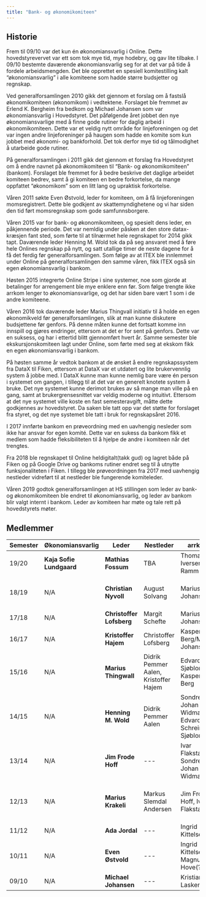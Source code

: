 ```yaml
---
title: "Bank- og økonomikomiteen"
---
```


Historie
--------

Frem til 09/10 var det kun én økonomiansvarlig i Online. Dette
hovedstyrevervet var ett som tok mye tid, mye hodebry, og gav lite
tilbake. I 09/10 bestemte daværende økonomiansvarlig seg for at det var
på tide å fordele arbeidsmengden. Det ble opprettet en spesiell
komitestilling kalt “økonomiansvarlig” i alle komiteene som hadde større
budsjetter og regnskap.

Ved generalforsamlingen 2010 gikk det gjennom et forslag om å fastslå
økonomikomiteen (økonomikom) i vedtektene. Forslaget ble fremmet av
Erlend K. Bergheim fra bedkom og Michael Johansen som var
økonomiansvarlig i Hovedstyret. Det påfølgende året jobbet den nye
økonomiansvarlige med å finne gode rutiner for daglig arbeid i
økonomikomiteen. Dette var et veldig nytt område for linjeforeningen og
det var ingen andre linjeforeninger på haugen som hadde en komite som
kun jobbet med økonomi- og bankforhold. Det tok derfor mye tid og
tålmodighet å utarbeide gode rutiner.

På generalforsamlingen i 2011 gikk det gjennom et forslag fra
Hovedstyret om å endre navnet på økonomikomiteen til “Bank- og
økonomikomiteen” (bankom). Forslaget ble fremmet for å bedre beskrive
det daglige arbeidet komiteen bedrev, samt å gi komiteen en bedre
forkortelse, da mange oppfattet “økonomikom” som en litt lang og
upraktisk forkortelse.

Våren 2011 søkte Even Østvold, leder for komiteen, om å få
linjeforeningen momsregistrert. Dette ble godkjent av skattemyndighetene
og vi har siden den tid ført momsregnskap som gode samfunnsborgere.

Våren 2015 var for bank- og økonomikomiteen, og spesielt dens leder, en påkjennende periode. Det var nemldig under påsken at den store datax-kræsjen fant sted, som førte til at tilnærmet hele regnskapet for 2014 gikk tapt. Daværende leder Henning M. Wold tok da på seg ansvaret med å føre hele Onlines regnskap på nytt, og satt utallige timer de neste dagene for å få det ferdig før generalforsamlingen. Som følge av at ITEX ble innlemmet under Online på generalforsamlingen den samme våren, fikk ITEX også sin egen økonomiansvarlig i bankom.

Høsten 2015 integrerte Online Stripe i sine systemer, noe som gjorde at betalinger for arrengement ble mye enklere enn før. Som følge trengte ikke arrkom lenger to økonomiansvarlige, og det har siden bare vært 1 som i de andre komiteene.

Våren 2016 tok daværende leder Marius Thingvall initiativ til å holde en egen økonomikveld før generalforsamlingen, slik at man kunne diskutere budsjettene før genfors. På denne måten kunne det fortsatt komme inn innspill og gjøres endringer, ettersom at det er for sent på genfors. Dette var en suksess, og har i ettertid blitt gjennomført hvert år. Samme semester ble ekskursjonskomiteen lagt under Online, som førte med seg at ekskom fikk en egen økonomiansvarlig i bankom.

På høsten samme år vedtok bankom at de ønsket å endre regnskapssystem fra DataX til Fiken, ettersom at DataX var et utdatert og lite brukervennlig system å jobbe med. I DataX kunne man kunne nemlig bare være én person i systemet om gangen, i tillegg til at det var en generelt knotete system å bruke. Det nye systemet kunne derimot brukes av så mange man ville på en gang, samt at brukergrensesnittet var veldig moderne og intuitivt. Ettersom at det nye systemet ville koste en fast semesteravgift, måtte dette godkjennes av hovedstyret. Da saken ble tatt opp var det støtte for forslaget fra styret, og det nye systemet ble tatt i bruk for regnskapsåret 2016.

I 2017 innførte bankom en prøveordning med en uavhengig nesleder som ikke har ansvar for egen komité. Dette var en sukess da bankom fikk et medlem som hadde fleksibiliteten til å hjelpe de andre i komiteen når det trengtes.

Fra 2018 ble regnskapet til Online heldigitalt(takk gud) og lagret både på Fiken og på Google Drive og bankoms rutiner endret seg til å utnytte funksjonaliteten i Fiken. I tillegg ble prøveordningen fra 2017 med uavhengig nestleder vidreført til at nestleder ble fungerende komiteleder.

Våren 2019 godtok generalforsamlingen at HS stillingen som leder av bank- og økonomikomiteen ble endret til økonomiansvarlig, og leder av bankom blir valgt internt i bankom. Leder av komiteen har møte og tale rett på hovedstyrets møter.

## Medlemmer

|Semester|Økonomiansvarlig|Leder|Nestleder|arrkom|bedkom|dotkom|ekskom|fagkom|HS|prokom|ITEX|trikom|velkom|jubkom|seniorkom|
|---|---|---|---|---|---|---|---|---|---|---|---|---|---|---|---|
|19/20|**Kaja Sofie Lundgaard**|**Mathias Fossum**|TBA|Thomas Iversen Ramm|Luka Grujic|Jonathan Brooks|Sigurd Melsom|Christoffer Stensrud|---|Ole Jacob Brunstad|Mathias Müller|Jon-Inge Heggstad|Johanne Tronstad|---|Sigurd Oxaas Wie|
|18/19|N/A|**Christian Nyvoll**|August Solvang|Marius Johansen|Adrian Hofseth/Luka Grujic|Dora Oline Eriksrud/Jonathan Brooks|Fride Skarseth/ Sigurd Melsom|Kaja Sofie Lundgaard|---|Margit Schefte|Mathias Müller|Ingvild Gravem/ Pål Edward Larsen/ Jon-Inge Heggstad|Siri Granheim|---|Martin Bjerke|
|17/18|N/A|**Christoffer Lofsberg**|Margit Schefte|Marius Johansen|Adrian Hofseth|Dora Oline Eriksrud|Fride Skarseth|Christian Nyvoll|---|Simen Bjørkhaug|Mathias Müller|Martin Bjerke|August Solvang|---|Erik Wiker|
|16/17|N/A|**Kristoffer Hajem**|Christoffer Lofsberg|Kasper Berg/Marius Johansen|Henrik Bossart/Adrian Hofseth|Katrine Jordheim/Dora Oline Eriksrud|Margit Gåsø Schefte|Christoffer Lofsberg|---|Trine-Lise Helgesen/Endre Ullberg|Thomas Mathisen/Hege Borge|Christoffer Almankaas/Martin Bjerke|Jakob Westermoen|Thor Håkon Bredesen|Marius Thingwall|
|15/16|N/A|**Marius Thingwall**|Didrik Pemmer Aalen, Kristoffer Hajem|Edvard Sjøblom, Kasper Berg|Silje Sævig, Henrik Bossart|Kristoffer Dalby, Katrine Jordheim|N/A|Håkon Løvdal, Kristiane Westgård|---|Camilla Tran|Espen Hellerud, Thomas Mathisen|Kristoffer Hajem|Espen Meidell, Jakob Westermoen|Thor Håkon Bredesen|Kathrine Steffensen|
|14/15|N/A|**Henning M. Wold**|Didrik Pemmer Aalen|Sondre Johan Widmark, Edvard Schreiner Sjøblom|Kristian Svoren, Silje Sævig|Kristoffer Dalby|N/A|Håkon Ødegård Løvdal|---|Jørn-Egil Jensen|N/A|Johan Slettvold, Kristoffer Hajem|Didrik Pemmer Aalen, Espen Meidell|N/A|N/A|
|13/14|N/A|**Jim Frode Hoff**|---|Ivar Flakstad, Sondre Johan Widmark|Fredrik Tørnvall|Kristoffer Dalby|N/A|Truls Mørk Pettersen|Linn Vikre|Hallvard Jore Christensen|N/A|Johan Slettvold|Henning M. Wold|N/A|N/A|
|12/13|N/A|**Marius Krakeli**|Markus Slemdal Andersen|Jim Frode Hoff, Ivar Flakstad|Markus Slemdal Andersen, Fredrik Tørnvall|Kristoffer Dalby|N/A|Nina Margrethe Smørsgård|---|Rikard Eide, Hallvard Jore Christensen|N/A|Johan Slettevold|Ragnhild Seim|N/A|N/A|
|11/12|N/A|**Ada Jordal**|---|Ingrid Kittelsen|René Räisänen|Håvard Kindem, Helle Grimnes|N/A|Dag Erik Vikan|---|Rikard Eide|N/A|N/A|Magnus G. Hove|N/A|N/A|
|10/11|N/A|**Even Østvold**|---|Ingrid Kittelsen, Magnus G. Hove(?)|Ada Jordal|---|N/A|Kristian Laskemoen|---|John-Erik Johansen|N/A|N/A|---|N/A|N/A|
|09/10|N/A|**Michael Johansen**|---|Kristian Laskemoen|Ada Jordal|---|N/A|Even Østvold|---|N/A|N/A|N/A|---|N/A|N/A|